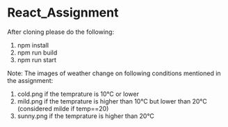 # React_Assignment

After cloning please do the following:
1. npm install 
2. npm run build 
3. npm run start

Note: The images of weather change on following conditions mentioned in the assignment:
1. cold.png if the temprature is 10°C or lower
2. mild.png if the temprature is higher than 10°C but lower than 20°C (considered milde if temp==20)
3. sunny.png if the temprature is higher than 20°C

